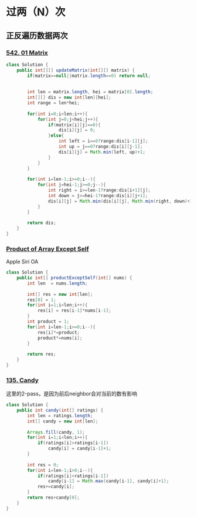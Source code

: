 # 过两（N）次

## 正反遍历数据两次

### [542. 01 Matrix](https://leetcode.com/problems/01-matrix/description/)

```java
class Solution {
    public int[][] updateMatrix(int[][] matrix) {
        if(matrix==null||matrix.length==0) return null;
        
        
        int len = matrix.length, hei = matrix[0].length;
        int[][] dis = new int[len][hei];
        int range = len*hei;
        
        for(int i=0;i<len;i++){
            for(int j=0;j<hei;j++){
                if(matrix[i][j]==0){
                    dis[i][j] = 0;
                }else{
                    int left = i==0?range:dis[i-1][j];
                    int up = j==0?range:dis[i][j-1];
                    dis[i][j] = Math.min(left, up)+1;
                }
            }
        }
        
        for(int i=len-1;i>=0;i--){
            for(int j=hei-1;j>=0;j--){
                int right = i>=len-1?range:dis[i+1][j];
                int down = j>=hei-1?range:dis[i][j+1];
                dis[i][j] = Math.min(dis[i][j], Math.min(right, down)+1);
            }
        }
        
        return dis;
    }
}
```

### [Product of Array Except Self](https://leetcode.com/problems/product-of-array-except-self/description/)

Apple Siri OA

```java
class Solution {
    public int[] productExceptSelf(int[] nums) {
        int len  = nums.length;
        
        int[] res = new int[len];
        res[0] = 1;
        for(int i=1;i<len;i++){
            res[i] = res[i-1]*nums[i-1];
        }
        int product = 1;
        for(int i=len-1;i>=0;i--){
            res[i]*=product;
            product*=nums[i];
        }
        
        return res;
    }
}

```

### [135. Candy](https://leetcode.com/problems/candy/description/)

这里的2-pass，是因为前后neighbor会对当前的数有影响

```java
class Solution {
    public int candy(int[] ratings) {
        int len = ratings.length;
        int[] candy = new int[len];
        
        Arrays.fill(candy, 1);
        for(int i=1;i<len;i++){
            if(ratings[i]>ratings[i-1])
                candy[i] = candy[i-1]+1;
        }
        
        int res = 0;
        for(int i=len-1;i>0;i--){
            if(ratings[i]<ratings[i-1])
                candy[i-1] = Math.max(candy[i-1], candy[i]+1);
            res+=candy[i];
        }
        return res+candy[0];
    }
}
```



